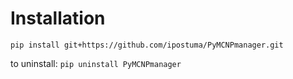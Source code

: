 Installation
============

```
pip install git+https://github.com/ipostuma/PyMCNPmanager.git
```

to uninstall: ```pip uninstall PyMCNPmanager```
